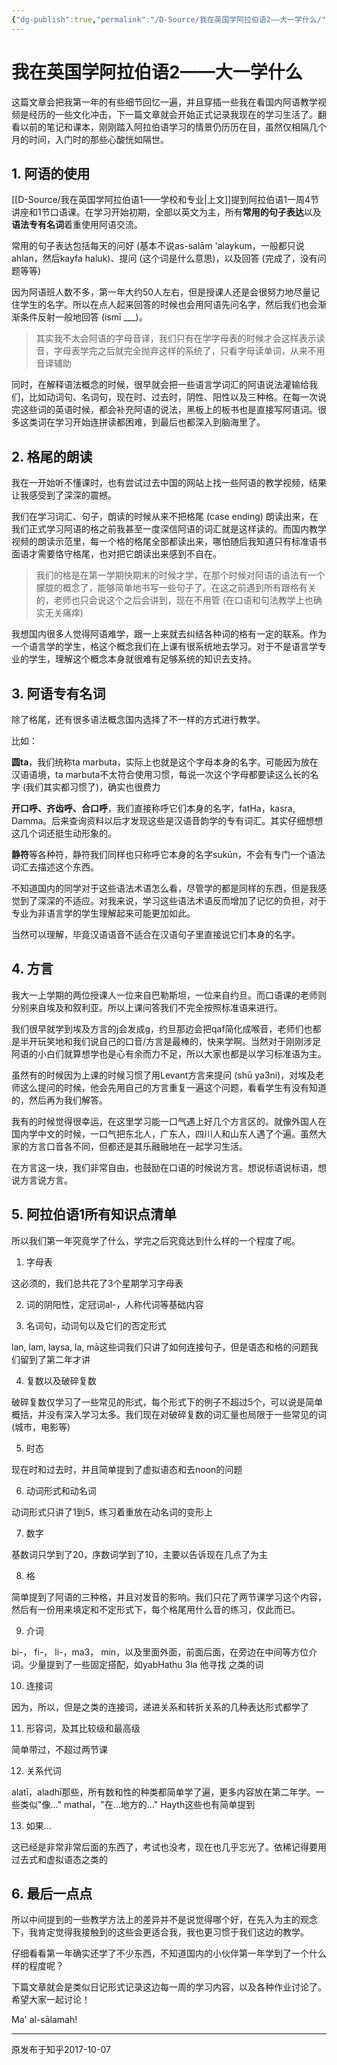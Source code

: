 ```yaml
---
{"dg-publish":true,"permalink":"/D-Source/我在英国学阿拉伯语2——大一学什么/","created":"2024-01-28T21:22:26.830+08:00","updated":"2024-01-28T21:37:48.843+08:00"}
---
```


# 我在英国学阿拉伯语2——大一学什么

这篇文章会把我第一年的有些细节回忆一遍，并且穿插一些我在看国内阿语教学视频是经历的一些文化冲击，下一篇文章就会开始正式记录我现在的学习生活了。翻看以前的笔记和课本，刚刚踏入阿拉伯语学习的情景仍历历在目，虽然仅相隔几个月的时间，入门时的那些心酸恍如隔世。

  
## 1. 阿语的使用

[[D-Source/我在英国学阿拉伯语1——学校和专业\|上文]]提到阿拉伯语1一周4节讲座和1节口语课。在学习开始初期，全部以英文为主，所有**常用的句子表达**以及**语法专有名词**着重使用阿语交流。

  

常用的句子表达包括每天的问好 (基本不说as-salām 'alaykum，一般都只说ahlan，然后kayfa haluk)、提问 (这个词是什么意思)，以及回答 (完成了，没有问题等等)

  

因为阿语班人数不多，第一年大约50人左右，但是授课人还是会很努力地尽量记住学生的名字。所以在点人起来回答的时候也会用阿语先问名字，然后我们也会渐渐条件反射一般地回答 (ismī ___)。

  

> 其实我不太会阿语的字母音译，我们只有在学字母表的时候才会这样表示读音，字母表学完之后就完全抛弃这样的系统了，只看字母读单词，从来不用音译辅助

  

同时，在解释语法概念的时候，很早就会把一些语言学词汇的阿语说法灌输给我们，比如动词句、名词句，现在时、过去时，阴性、阳性以及三种格。在每一次说完这些词的英语时候，都会补充阿语的说法，黑板上的板书也是直接写阿语词。很多这类词在学习开始连拼读都困难，到最后也都深入到脑海里了。

  

## 2. 格尾的朗读

我在一开始听不懂课时，也有尝试过去中国的网站上找一些阿语的教学视频，结果让我感受到了深深的震撼。

  

我们在学习词汇、句子，朗读的时候从来不把格尾 (case ending) 朗读出来，在我们正式学习阿语的格之前我甚至一度深信阿语的词汇就是这样读的。而国内教学视频的朗读示范里，每一个格的格尾全部都读出来，哪怕随后我知道只有标准语书面语才需要恪守格尾，也对把它朗读出来感到不自在。

  

> 我们的格是在第一学期快期末的时候才学，在那个时候对阿语的语法有一个朦胧的概念了，能够简单地书写一些句子了。在这之前遇到所有跟格有关的，老师也只会说这个之后会讲到，现在不用管 (在口语和句法教学上也确实无关痛痒)

  

我想国内很多人觉得阿语难学，跟一上来就去纠结各种词的格有一定的联系。作为一个语言学的学生，格这个概念我们在上课有很系统地去学习。对于不是语言学专业的学生，理解这个概念本身就很难有足够系统的知识去支持。

  

## 3. 阿语专有名词

除了格尾，还有很多语法概念国内选择了不一样的方式进行教学。

  

比如：

**圆ta**，我们统称ta marbuta，实际上也就是这个字母本身的名字。可能因为放在汉语语境，ta marbuta不太符合使用习惯，每说一次这个字母都要读这么长的名字 (我们其实都习惯了)，确实也很费力

  

**开口呼、齐齿呼、合口呼**，我们直接称呼它们本身的名字，fatHa，kasra, Damma。后来查询资料以后才发现这些是汉语音韵学的专有词汇。其实仔细想想这几个词还挺生动形象的。

  

**静符**等各种符，静符我们同样也只称呼它本身的名字sukūn，不会有专门一个语法词汇去描述这个东西。

  

不知道国内的同学对于这些语法术语怎么看，尽管学的都是同样的东西，但是我感觉到了深深的不适应。对我来说，学习这些语法术语反而增加了记忆的负担，对于专业为非语言学的学生理解起来可能更加如此。

  

当然可以理解，毕竟汉语语音不适合在汉语句子里直接说它们本身的名字。

  

## 4. 方言

我大一上学期的两位授课人一位来自巴勒斯坦，一位来自约旦。而口语课的老师则分别来自埃及和叙利亚。所以上课问答我们不完全按照标准语来进行。

  

我们很早就学到埃及方言的j会发成g，约旦那边会把qaf简化成喉音，老师们也都是半开玩笑地和我们说自己的口音/方言是最棒的，快来学啊。当然对于刚刚涉足阿语的小白们就算想学也是心有余而力不足，所以大家也都是以学习标准语为主。

  

虽然有的时候因为上课的时候习惯了用Levant方言来提问 (shū ya3ni)，对埃及老师这么提问的时候，他会先用自己的方言重复一遍这个问题，看看学生有没有知道的，然后再为我们解答。

  

我有的时候觉得很幸运，在这里学习能一口气遇上好几个方言区的。就像外国人在国内学中文的时候，一口气把东北人，广东人，四川人和山东人遇了个遍。虽然大家的方言口音各不同，但都还是其乐融融地在一起学习生活。

  

在方言这一块，我们非常自由，也鼓励在口语的时候说方言。想说标语说标语，想说方言说方言。

  

## 5. 阿拉伯语1所有知识点清单

所以我们第一年究竟学了什么，学完之后究竟达到什么样的一个程度了呢。

  

1) 字母表

这必须的，我们总共花了3个星期学习字母表

  

2) 词的阴阳性，定冠词al-，人称代词等基础内容

  

3) 名词句，动词句以及它们的否定形式

lan, lam, laysa, la, mā这些词我们只讲了如何连接句子，但是语态和格的问题我们留到了第二年才讲

  

4) 复数以及破碎复数

破碎复数仅学习了一些常见的形式，每个形式下的例子不超过5个，可以说是简单概括，并没有深入学习太多。我们现在对破碎复数的词汇量也局限于一些常见的词 (城市，电影等)

  

5) 时态

现在时和过去时，并且简单提到了虚拟语态和去noon的问题

  

6) 动词形式和动名词

动词形式只讲了1到5，练习着重放在动名词的变形上

  

7) 数字

基数词只学到了20，序数词学到了10，主要以告诉现在几点了为主

  

8) 格

简单提到了阿语的三种格，并且对发音的影响。我们只花了两节课学习这个内容，然后有一份用来填定和不定形式下，每个格尾用什么音的练习，仅此而已。

  

9) 介词

bi-， fi-， li-，ma3， min，以及里面外面，前面后面，在旁边在中间等方位介词。少量提到了一些固定搭配，如yabHathu 3la 他寻找 之类的词

  

10) 连接词

因为，所以，但是之类的连接词，递进关系和转折关系的几种表达形式都学了

  

11) 形容词，及其比较级和最高级

简单带过，不超过两节课

  

12) 关系代词

alatī，aladhī那些，所有数和性的种类都简单学了遍，更多内容放在第二年学。一些类似"像..." mathal，"在...地方的..." Hayth这些也有简单提到

  

13) 如果...

这已经是非常非常后面的东西了，考试也没考，现在也几乎忘光了。依稀记得要用过去式和虚拟语态之类的

  

## 6. 最后一点点

所以中间提到的一些教学方法上的差异并不是说觉得哪个好，在先入为主的观念下，我肯定觉得我接触到的这些会更适合我，我也更习惯于我们这边的教学。

  

仔细看看第一年确实还学了不少东西，不知道国内的小伙伴第一年学到了一个什么样的程度呢？

  

下篇文章就会是类似日记形式记录这边每一周的学习内容，以及各种作业讨论了。希望大家一起讨论！

  

Ma' al-sālamah!

---
原发布于知乎2017-10-07